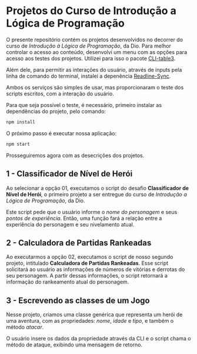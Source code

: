 # Projetos do Curso de Introdução a Lógica de Programação

O presente repositório contém os projetos desenvolvidos no decorrer do curso de *Introdução à Lógica de Programação*, da Dio. Para melhor controlar o acesso ao conteúdo, desenvolvi um menu com as opções para acesso aos testes dos projetos. Utilizei para isso o pacote [CLI-table3][2].

Além dele, para permitir as interações do usuário, através de inputs pela linha de comando do terminal, instalei a depenência [Readline-Sync][1].

Ambos os serviços são simples de usar, mas proporcionaram o teste dos scripts escritos, com a interação do usuário.

Para que seja possível o teste, é necessário, primeiro instalar as dependências do projeto, pelo comando:

``` bash
npm install
```

O próximo passo é executar nossa aplicação:

```bash
npm start
```

Prosseguiremos agora com as desecrições dos projetos.

## 1 - Classificador de Nível de Herói

Ao selecionar a opção 01, executamos o script do desafio **Classificador de Nível de Herói**, o primeiro projeto a ser entregue do curso de *Introdução a Lógica de Programação*, da Dio.

Este script pede que o usuário informe o *nome do personagem* e seus *pontos de experiência*. Então, uma função fará a relação entre a experiência do personagem e seu nivelamento atual.

## 2 - Calculadora de Partidas Rankeadas

Ao executarmos a opção 02, executamos o script de nosso segundo projeto, intitulado **Calculadora de Partidas Rankeadas**. Esse script solicitará ao usuário as informações de números de vitórias e derrotas do seu personagem. A partir dessas informações, o script retornará a informação do rankeamento atual do personagem.

## 3 - Escrevendo as classes de um Jogo

Nesse projeto, criamos uma classe genérica que representa um herói de uma aventura, com as propriedades: *nome*, *idade* e *tipo*, e também o método *atacar*.

O usuário insere os dados da propriedade através da CLI e o script chama o método de ataque, exibindo uma mensagem de retorno.

<!-- LINKS -->

[1]: https://www.npmjs.com/package/readline-sync
[2]: https://www.npmjs.com/package/cli-table3